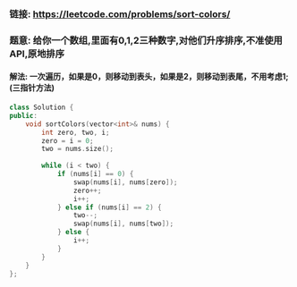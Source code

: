 ### 链接: https://leetcode.com/problems/sort-colors/

### 题意: 给你一个数组,里面有0,1,2三种数字,对他们升序排序,不准使用API,原地排序

#### 解法: 一次遍历，如果是0，则移动到表头，如果是2，则移动到表尾，不用考虑1;(三指针方法)

```C++
class Solution {
public:
    void sortColors(vector<int>& nums) {
        int zero, two, i;
        zero = i = 0;
        two = nums.size();
        
        while (i < two) {
            if (nums[i] == 0) {
                swap(nums[i], nums[zero]);
                zero++;
                i++;
            } else if (nums[i] == 2) {
                two--;
                swap(nums[i], nums[two]);
            } else {
                i++;
            }            
        }        
    }
};
```

